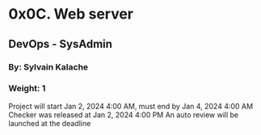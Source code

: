 # 0x0C. Web server

## DevOps - SysAdmin

### By: Sylvain Kalache

### Weight: 1

Project will start Jan 2, 2024 4:00 AM, must end by Jan 4, 2024 4:00 AM
Checker was released at Jan 2, 2024 4:00 PM
An auto review will be launched at the deadline
